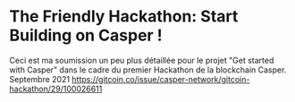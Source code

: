 # The Friendly Hackathon: Start Building on Casper !
Ceci est ma soumission un peu plus détaillée pour le projet "Get started with Casper" dans le cadre du premier Hackathon de la blockchain Casper. Septembre 2021
https://gitcoin.co/issue/casper-network/gitcoin-hackathon/29/100026611
